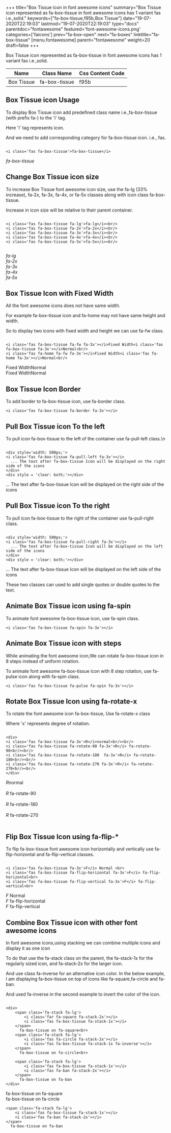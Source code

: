 +++
title="Box Tissue icon in font awesome icons"
summary="Box Tissue icon represented as fa-box-tissue in font awesome icons has 1 variant fas i.e.,solid."
keywords=["fa-box-tissue,f95b,Box Tissue"]
date="19-07-2020T22:19:03"
lastmod="19-07-2020T22:19:03"
type="docs"
parentdoc="fontawesome"
featured='font-awesome-icons.png'
categories=['faicons']
prev="fa-box-open"
next="fa-boxes"
linktitle="fa-box-tissue"
[menu.fontawesome]
parent="fontawesome"
weight=20
draft=false
+++


Box Tissue icon represented as fa-box-tissue in font awesome icons has 1 variant fas i.e.,solid.

<div class='table-responsive'><table class='table'><thead><tr><th>Name</th><th>Class Name</th><th>Css Content Code</th></tr></thead><tbody><tr><td>Box Tissue</td><td>fa-box-tissue</td><td>f95b</td></tr></tbody></table></div>



## Box Tissue icon Usage

To display Box Tissue icon add predefined class name i.e.,fa-box-tissue (with prefix fa-) to the 'i' tag.

Here 'i' tag represents icon.

And we need to add corresponding category for fa-box-tissue icon. i.e., fas.


```

<i class='fas fa-box-tissue'>fa-box-tissue</i>
```

<i class='fas fa-box-tissue'>fa-box-tissue</i>




## Change Box Tissue icon size
To increase Box Tissue font awesome icon size, use the fa-lg (33% increase), fa-2x, fa-3x, fa-4x, or fa-5x classes along with icon class fa-box-tissue.

Increase in icon size will be relative to their parent container. 

```

<i class='fas fa-box-tissue fa-lg'>fa-lg</i><br/>
<i class='fas fa-box-tissue fa-2x'>fa-2x</i><br/>
<i class='fas fa-box-tissue fa-3x'>fa-3x</i><br/>
<i class='fas fa-box-tissue fa-4x'>fa-4x</i><br/>
<i class='fas fa-box-tissue fa-5x'>fa-5x</i><br/>
            
```

<i class='fas fa-box-tissue fa-lg'>fa-lg</i><br/>
<i class='fas fa-box-tissue fa-2x'>fa-2x</i><br/>
<i class='fas fa-box-tissue fa-3x'>fa-3x</i><br/>
<i class='fas fa-box-tissue fa-4x'>fa-4x</i><br/>
<i class='fas fa-box-tissue fa-5x'>fa-5x</i><br/>
            



## Box Tissue Icon with Fixed Width 

All the font awesome icons does not have same width.

For example fa-box-tissue icon and fa-home may not have same height and width.

So to display two icons with fixed width and height we can use fa-fw class.


```

<i class='fas fa-box-tissue fa-fw fa-3x'></i>Fixed Width<i class='fas fa-box-tissue fa-3x'></i>Normal<br/>
<i class='fas fa-home fa-fw fa-3x'></i>Fixed Width<i class='fas fa-home fa-3x'></i>Normal<br/>
```

<i class='fas fa-box-tissue fa-fw fa-3x'></i>Fixed Width<i class='fas fa-box-tissue fa-3x'></i>Normal<br/>
<i class='fas fa-home fa-fw fa-3x'></i>Fixed Width<i class='fas fa-home fa-3x'></i>Normal<br/>



## Box Tissue Icon Border 

To add border to fa-box-tissue icon, use fa-border class.


```
<i class='fas fa-box-tissue fa-border fa-3x'></i>

```
<i class='fas fa-box-tissue fa-border fa-3x'></i>





## Pull Box Tissue icon To the left

To pull icon fa-box-tissue to the left of the container use fa-pull-left class.\n

```

<div style='width: 500px;'>
<i class='fas fa-box-tissue fa-pull-left fa-3x'></i>
  ... The text after fa-box-tissue Icon will be displayed on the right side of the icons
</div>
<div style = 'clear: both;'></div>
```

<div style='width: 500px;'>
<i class='fas fa-box-tissue fa-pull-left fa-3x'></i>
  ... The text after fa-box-tissue Icon will be displayed on the right side of the icons
</div>
<div style = 'clear: both;'></div>




## Pull Box Tissue icon To the right
To pull icon fa-box-tissue to the right of the container use fa-pull-right class.

```

<div style='width: 500px;'>
<i class='fas fa-box-tissue fa-pull-right fa-3x'></i>
  ... The text after fa-box-tissue Icon will be displayed on the left side of the icons
</div>
<div style = 'clear: both;'></div>
```

<div style='width: 500px;'>
<i class='fas fa-box-tissue fa-pull-right fa-3x'></i>
  ... The text after fa-box-tissue Icon will be displayed on the left side of the icons
</div>
<div style = 'clear: both;'></div>

These two classes can used to add single quotes or double quotes to the text.


## Animate Box Tissue icon using fa-spin
To animate font awesome fa-box-tissue icon, use fa-spin class.

```
<i class='fas fa-box-tissue fa-spin fa-3x'></i>
```
<i class='fas fa-box-tissue fa-spin fa-3x'></i>




## Animate Box Tissue icon with steps
While animating the font awesome icon,We can rotate fa-box-tissue icon in 8 steps instead of uniform rotation.

To animate font awesome fa-box-tissue icon with 8 step rotation, use fa-pulse icon along with fa-spin class.


```
<i class='fas fa-box-tissue fa-pulse fa-spin fa-3x'></i>

```
<i class='fas fa-box-tissue fa-pulse fa-spin fa-3x'></i>





## Rotate Box Tissue Icon using fa-rotate-x
To rotate the font awesome icon fa-box-tissue, Use fa-rotate-x class

Where 'x' represents degree of rotation.


```

<div>
<i class='fas fa-box-tissue fa-3x'>R</i>normal<br/><br/>
<i class='fas fa-box-tissue fa-rotate-90 fa-3x'>R</i> fa-rotate-90<br/><br/> 
<i class='fas fa-box-tissue fa-rotate-180  fa-3x'>R</i> fa-rotate-180<br/><br/> 
<i class='fas fa-box-tissue fa-rotate-270 fa-3x'>R</i> fa-rotate-270<br/><br/>
</div>
```

<div>
<i class='fas fa-box-tissue fa-3x'>R</i>normal<br/><br/>
<i class='fas fa-box-tissue fa-rotate-90 fa-3x'>R</i> fa-rotate-90<br/><br/> 
<i class='fas fa-box-tissue fa-rotate-180  fa-3x'>R</i> fa-rotate-180<br/><br/> 
<i class='fas fa-box-tissue fa-rotate-270 fa-3x'>R</i> fa-rotate-270<br/><br/>
</div>




## Flip Box Tissue Icon using fa-flip-*
To flip fa-box-tissue font awesome icon horizontally and vertically use fa-flip-horizontal and fa-flip-vertical classes. 

```

<i class='fas fa-box-tissue fa-3x'>F</i> Normal <br>
<i class='fas fa-box-tissue fa-flip-horizontal fa-3x'>F</i> fa-flip-horizontal<br>
<i class='fas fa-box-tissue fa-flip-vertical fa-3x'>F</i> fa-flip-vertical<br>
```

<i class='fas fa-box-tissue fa-3x'>F</i> Normal <br>
<i class='fas fa-box-tissue fa-flip-horizontal fa-3x'>F</i> fa-flip-horizontal<br>
<i class='fas fa-box-tissue fa-flip-vertical fa-3x'>F</i> fa-flip-vertical<br>




## Combine Box Tissue icon with other font awesome icons
In font awesome icons,using stacking we can combine multiple icons and display it as one icon 

To do that use the fa-stack class on the parent, the fa-stack-1x for the regularly sized icon, and fa-stack-2x for the larger icon.

And use class fa-inverse for an alternative icon color. 
In the below example, I am displaying fa-box-tissue on top of icons like fa-square,fa-circle and fa-ban.

And used fa-inverse in the second example to invert the color of the icon.

```

<div>
    <span class='fa-stack fa-lg'>
        <i class='far fa-square fa-stack-2x'></i>
        <i class='fas fa-box-tissue fa-stack-1x'></i>
    </span>
      fa-box-tissue on fa-square<br>
    <span class='fa-stack fa-lg'>
        <i class='fas fa-circle fa-stack-2x'></i>
        <i class='fas fa-box-tissue fa-stack-1x fa-inverse'></i>
    </span>
      fa-box-tissue on fa-circle<br>

    <span class='fa-stack fa-lg'>
        <i class='fas fa-box-tissue fa-stack-1x'></i>
        <i class='fas fa-ban fa-stack-2x'></i>
    </span>
      fa-box-tissue on fa-ban
</div>
```

<div>
    <span class='fa-stack fa-lg'>
        <i class='far fa-square fa-stack-2x'></i>
        <i class='fas fa-box-tissue fa-stack-1x'></i>
    </span>
      fa-box-tissue on fa-square<br>
    <span class='fa-stack fa-lg'>
        <i class='fas fa-circle fa-stack-2x'></i>
        <i class='fas fa-box-tissue fa-stack-1x fa-inverse'></i>
    </span>
      fa-box-tissue on fa-circle<br>

    <span class='fa-stack fa-lg'>
        <i class='fas fa-box-tissue fa-stack-1x'></i>
        <i class='fas fa-ban fa-stack-2x'></i>
    </span>
      fa-box-tissue on fa-ban
</div>







